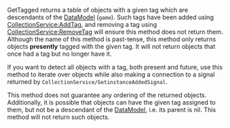 GetTagged returns a table of objects with a given tag which are descendants of the [DataModel](https://developer.roblox.com/en-us/api-reference/class/DataModel) (`game`). Such tags have been added using [CollectionService:AddTag](https://developer.roblox.com/en-us/api-reference/function/CollectionService/AddTag), and removing a tag using [CollectionService:RemoveTag](https://developer.roblox.com/en-us/api-reference/function/CollectionService/RemoveTag) will ensure this method does not return them. Although the name of this method is past-tense, this method only returns objects **presently** tagged with the given tag. It will not return objects that once had a tag but no longer have it.

If you want to detect all objects with a tag, both present and future, use this method to iterate over objects while also making a connection to a signal returned by `CollectionService/GetinstanceAddedSignal`.

This method does not guarantee any ordering of the returned objects. Additionally, it is possible that objects can have the given tag assigned to them, but not be a descendant of the [DataModel](https://developer.roblox.com/en-us/api-reference/class/DataModel), i.e. its parent is nil. This method will not return such objects.